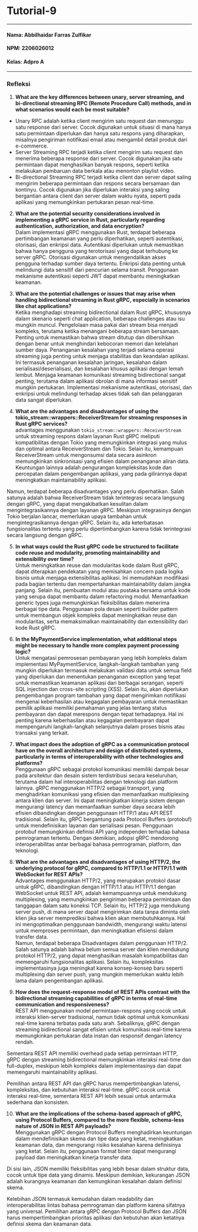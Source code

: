 # Tutorial-9
---
#### Nama: Abbilhaidar Farras Zulfikar
#### NPM: 2206026012
#### Kelas: Adpro A
---
### Refleksi
1. **What are the key differences between unary, server streaming, and bi-directional streaming RPC (Remote Procedure Call) methods, and in what scenarios would each be most suitable?** <br>
- Unary RPC adalah ketika client mengirim satu request dan menunggu satu response dari server. Cocok digunakan untuk situasi di mana hanya satu permintaan diperlukan dan hanya satu respons yang diharapkan, misalnya pengiriman notifikasi email atau mengambil detail produk dari e-commerce.
- Server Streaming RPC terjadi ketika client mengirim satu request dan menerima beberapa response dari server. Cocok digunakan jika satu permintaan dapat menghasilkan banyak respons, seperti ketika melakukan pembaruan data berkala atau menonton playlist video.
- Bi-directional Streaming RPC terjadi ketika client dan server dapat saling mengirim beberapa permintaan dan respons secara bersamaan dan kontinyu. Cocok digunakan jika diperlukan interaksi yang saling bergantian antara client dan server dalam waktu nyata, seperti pada aplikasi yang memungkinkan pertukaran pesan real-time. <br>

2. **What are the potential security considerations involved in implementing a gRPC service in Rust, particularly regarding authentication, authorization, and data encryption?** <br>
Dalam implementasi gRPC menggunakan Rust, terdapat beberapa pertimbangan keamanan yang perlu diperhatikan, seperti autentikasi, otorisasi, dan enkripsi data. Autentikasi diperlukan untuk memastikan bahwa hanya pengguna yang terotorisasi yang dapat terhubung ke server gRPC. Otorisasi digunakan untuk mengendalikan akses pengguna terhadap sumber daya tertentu. Enkripsi data penting untuk melindungi data sensitif dari pencurian selama transit. Penggunaan mekanisme autentikasi seperti JWT dapat membantu meningkatkan keamanan. <br>

3. **What are the potential challenges or issues that may arise when handling bidirectional streaming in Rust gRPC, especially in scenarios like chat applications?** <br>
Ketika menghadapi streaming bidirectional dalam Rust gRPC, khususnya dalam skenario seperti chat application, beberapa challenges atau isu mungkin muncul. Pengelolaan masa pakai dari stream bisa menjadi kompleks, terutama ketika menangani beberapa stream bersamaan. Penting untuk memastikan bahwa stream ditutup dan dibersihkan dengan benar untuk menghindari kebocoran memori dan kelelahan sumber daya. Penanganan kesalahan yang terjadi selama operasi streaming juga penting untuk menjaga stabilitas dan keandalan aplikasi. Ini termasuk penanganan kesalahan jaringan, kesalahan dalam serialisasi/deserialisasi, dan kesalahan khusus aplikasi dengan lemah lembut. Menjaga keamanan komunikasi streaming bidirectional sangat penting, terutama dalam aplikasi obrolan di mana informasi sensitif mungkin pertukaran. Implementasi mekanisme autentikasi, otorisasi, dan enkripsi untuk melindungi terhadap akses tidak sah dan pelanggaran data sangat diperlukan. <br>

4. **What are the advantages and disadvantages of using the tokio_stream::wrappers::ReceiverStream for streaming responses in Rust gRPC services?** <br>
advantages menggunakan <code>tokio_stream::wrappers::ReceiverStream</code> untuk streaming respons dalam layanan Rust gRPC meliputi kompatibilitas dengan Tokio yang memungkinkan integrasi yang mulus dan optimal antara ReceiverStream dan Tokio. Selain itu, kemampuan ReceiverStream untuk mengonsumsi data secara asinkron memungkinkan sinkronisasi yang efisien dalam penanganan aliran data. Keuntungan lainnya adalah pengurangan kompleksitas kode dan percepatan dalam pengembangan aplikasi, yang pada gilirannya dapat meningkatkan maintainability aplikasi. <br>

Namun, terdapat beberapa disadvantages yang perlu diperhatikan. Salah satunya adalah bahwa ReceiverStream tidak terintegrasi secara langsung dengan gRPC, yang dapat mengakibatkan kesulitan dalam mengintegrasikannya dengan layanan gRPC. Meskipun integrasinya dengan Tokio berjalan lancar, memerlukan upaya tambahan untuk mengintegrasikannya dengan gRPC. Selain itu, ada keterbatasan fungsionalitas tertentu yang perlu dipertimbangkan karena tidak terintegrasi secara langsung dengan gRPC. <br>

5. **In what ways could the Rust gRPC code be structured to facilitate code reuse and modularity, promoting maintainability and extensibility over time?** <br>
Untuk meningkatkan reuse dan modularitas kode dalam Rust gRPC, dapat diterapkan pendekatan yang memisahkan concern pada logika bisnis untuk menjaga extensibilitas aplikasi. Ini memudahkan modifikasi pada bagian tertentu dan mempertahankan maintainability dalam jangka panjang. Selain itu, pembuatan modul atau pustaka bersama untuk kode yang serupa dapat membantu dalam refactoring modul. Memanfaatkan generic types juga memungkinkan fleksibilitas dalam menerima berbagai tipe data. Penggunaan pola desain seperti builder pattern untuk membangun objek kompleks dapat meningkatkan reuse dan modularitas, serta memaksimalkan maintainability dan extensibility dari kode Rust gRPC. <br>

6. **In the MyPaymentService implementation, what additional steps might be necessary to handle more complex payment processing logic?** <br>
Untuk mengatasi pemrosesan pembayaran yang lebih kompleks dalam implementasi MyPaymentService, langkah-langkah tambahan yang mungkin diperlukan termasuk melakukan validasi data untuk semua field yang diperlukan dan menentukan penanganan exception yang tepat untuk memastikan keamanan aplikasi dari berbagai serangan, seperti SQL injection dan cross-site scripting (XSS). Selain itu, akan diperlukan pengembangan program tambahan yang dapat mengirimkan notifikasi mengenai keberhasilan atau kegagalan pembayaran untuk memastikan pemilik aplikasi memiliki pemahaman yang jelas tentang status pembayaran dan dapat merespons dengan tepat terhadapnya. Hal ini penting karena keberhasilan atau kegagalan pembayaran dapat mempengaruhi langkah-langkah selanjutnya dalam proses bisnis atau transaksi yang terkait. <br>

7. **What impact does the adoption of gRPC as a communication protocol have on the overall architecture and design of distributed systems, particularly in terms of interoperability with other technologies and platforms?** <br>
Penggunaan gRPC sebagai protokol komunikasi memiliki dampak besar pada arsitektur dan desain sistem terdistribusi secara keseluruhan, terutama dalam hal interoperabilitas dengan teknologi dan platform lainnya. gRPC menggunakan HTTP/2 sebagai transport, yang menghadirkan komunikasi yang efisien dan memanfaatkan multiplexing antara klien dan server. Ini dapat meningkatkan kinerja sistem dengan mengurangi latency dan memanfaatkan sumber daya secara lebih efisien dibandingkan dengan penggunaan HTTP/1 atau API REST tradisional. Selain itu, gRPC bergantung pada Protocol Buffers (protobuf) untuk mendefinisikan layanan dan serialisasi pesan. Penggunaan protobuf memungkinkan definisi API yang independen terhadap bahasa pemrograman tertentu. Dengan demikian, adopsi gRPC mendorong interoperabilitas antar berbagai bahasa pemrograman, platform, dan teknologi. <br>

8. **What are the advantages and disadvantages of using HTTP/2, the underlying protocol for gRPC, compared to HTTP/1.1 or HTTP/1.1 with WebSocket for REST APIs?** <br>
Advantages menggunakan HTTP/2, yang merupakan protokol dasar untuk gRPC, dibandingkan dengan HTTP/1.1 atau HTTP/1.1 dengan WebSocket untuk REST API, adalah kemampuannya untuk mendukung multiplexing, yang memungkinkan pengiriman beberapa permintaan dan tanggapan dalam satu koneksi TCP. Selain itu, HTTP/2 juga mendukung server push, di mana server dapat mengirimkan data tanpa diminta oleh klien jika server memprediksi bahwa klien akan membutuhkannya. Hal ini mengoptimalkan penggunaan bandwidth, mengurangi waktu latensi untuk memproses permintaan, dan meningkatkan efisiensi dalam transfer data. <br>
Namun, terdapat beberapa Disadvantages dalam penggunaan HTTP/2. Salah satunya adalah bahwa belum semua server dan klien mendukung protokol HTTP/2, yang dapat menghasilkan masalah kompatibilitas dan memengaruhi fungsionalitas aplikasi. Selain itu, kompleksitas implementasinya juga meningkat karena konsep-konsep baru seperti multiplexing dan server push, yang mungkin memerlukan waktu lebih lama dalam pengembangan aplikasi. <br>

9. **How does the request-response model of REST APIs contrast with the bidirectional streaming capabilities of gRPC in terms of real-time communication and responsiveness?** <br>
REST API menggunakan model permintaan-respons yang cocok untuk interaksi klien-server tradisional, namun tidak optimal untuk komunikasi real-time karena terbatas pada satu arah. Sebaliknya, gRPC dengan streaming bidirectional sangat efisien untuk komunikasi real-time karena memungkinkan pertukaran data instan dan responsif dengan latency rendah. <br>

Sementara REST API memiliki overhead pada setiap permintaan HTTP, gRPC dengan streaming bidirectional memungkinkan interaksi real-time dan full-duplex, meskipun lebih kompleks dalam implementasinya dan dapat memengaruhi maintainability aplikasi. <br>

Pemilihan antara REST API dan gRPC harus mempertimbangkan latensi, kompleksitas, dan kebutuhan interaksi real-time. gRPC cocok untuk interaksi real-time, sementara REST API lebih sesuai untuk antarmuka sederhana dan konsisten. <br>

10. **What are the implications of the schema-based approach of gRPC, using Protocol Buffers, compared to the more flexible, schema-less nature of JSON in REST API payloads?** <br>
Menggunakan gRPC dengan Protocol Buffers menghadirkan keuntungan dalam mendefinisikan skema dan tipe data yang ketat, meningkatkan keamanan data, dan mengurangi risiko kesalahan karena definisinya yang ketat. Selain itu, penggunaan format biner dapat mengurangi payload dan meningkatkan kinerja transfer data. <br>

Di sisi lain, JSON memiliki fleksibilitas yang lebih besar dalam struktur data, cocok untuk tipe data yang dinamis. Meskipun demikian, kekurangan JSON adalah kurangnya keamanan dan kemungkinan kesalahan dalam definisi skema. <br>

Kelebihan JSON termasuk kemudahan dalam readability dan interoperabilitas lintas bahasa pemrograman dan platform karena sifatnya yang universal. Pemilihan antara gRPC dengan Protocol Buffers dan JSON harus mempertimbangkan prioritas aplikasi dan kebutuhan akan ketatnya definisi skema dan keamanan data. <br>

